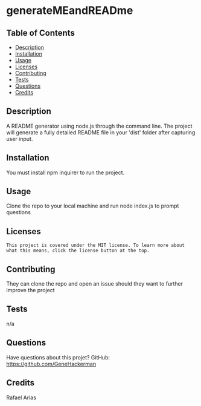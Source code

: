 # generateMEandREADme
  
  

  ## Table of Contents
  * [Description](#description)
  * [Installation](#installation)
  * [Usage](#usage)
  * [Licenses](#licenses)
  * [Contributing](#contributing)
  * [Tests](#tests)
  * [Questions](#questions)
  * [Credits](#credits)
  
  ## Description
  A README generator using node.js through the command line. The project will generate a fully detailed README file in your 'dist' folder after capturing user input. 

  ## Installation
  You must install npm inquirer to run the project.

  ## Usage
  Clone the repo to your local machine and run node index.js to prompt questions

  ## Licenses
    This project is covered under the MIT license. To learn more about what this means, click the license button at the top.

  ## Contributing
  They can clone the repo and open an issue should they want to further improve the project

  ## Tests
  n/a

  ## Questions
  Have questions about this projet?
  GitHub: https://github.com/GeneHackerman

  ## Credits
  Rafael Arias
  
  
